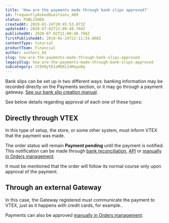```yaml
---
title: 'How are the payments made through bank slips approved?'
id: frequentlyAskedQuestions_489
status: PUBLISHED
createdAt: 2019-01-24T20:45:53.873Z
updatedAt: 2020-07-02T21:00:48.704Z
publishedAt: 2020-07-02T21:00:48.704Z
firstPublishedAt: 2019-01-24T22:11:54.868Z
contentType: tutorial
productTeam: Financial
author: authors_84
slug: how-are-the-payments-made-through-bank-slips-approved
legacySlug: how-are-the-payments-made-through-bank-slips-approved
subcategory: 2tEO9ytK1aMO0i2oMayoQq
---
```


Bank slips can be set up in two different ways: banking information may be recorded directly on the Payments section, or it may go through a payment gateway. [See our bank slip creation manual](/en/tutorial/how-to-configure-a-bank-slip/).

See below details regarding approval of each one of these types:

## Directly through VTEX

In this type of setup, the store, or some other system, must inform VTEX that the payment was made.

The order status will remain **Payment pending** until the payment is notified. This notification can be made through [bank reconciliation](/en/tutorial/bank-reconciliations/), [API](https://developers.vtex.com/reference/payment#sendpaymentnotification "API") or [manually in Orders management](/en/tutorial/approving-payment-of-the-bank-payment-slip/).

It must be mentioned that the order will follow its normal course only upon approval of the payment.

## Through an external Gateway

In this case, the Gateway registered must communicate the payment to VTEX, just as it happens with credit cards, for example..

Payments can also be approved [manually in Orders management](/en/tutorial/approving-payment-of-the-bank-payment-slip).
